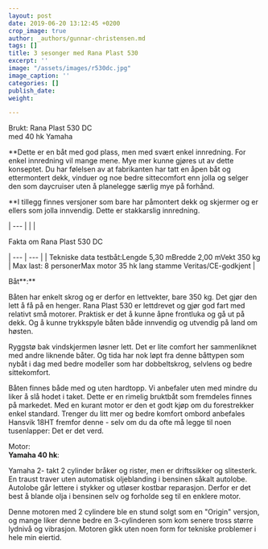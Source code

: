```yaml
---
layout: post
date: 2019-06-20 13:12:45 +0200
crop_image: true
author: _authors/gunnar-christensen.md
tags: []
title: 3 sesonger med Rana Plast 530
excerpt: ''
image: "/assets/images/r530dc.jpg"
image_caption: ''
categories: []
publish_date: 
weight: 

---
```

Brukt: Rana Plast 530 DC   
med 40 hk Yamaha

**Dette er en båt med god plass, men med svært enkel innredning. For enkel innredning vil mange mene. Mye mer kunne gjøres ut av dette konseptet. Du har følelsen av at fabrikanten har tatt en åpen båt og ettermontert dekk, vinduer og noe bedre sittecomfort enn jolla og selger den som daycruiser uten å planelegge særlig mye på forhånd.  
  
**I tillegg finnes versjoner som bare har påmontert dekk og skjermer og er ellers som jolla innvendig. Dette er stakkarslig innredning.

| --- |
|  |

Fakta om Rana Plast 530 DC

| --- | --- |
| Tekniske data testbåt:Lengde 5,30 mBredde 2,00 mVekt 350 kg | Max last: 8 personerMax motor 35 hk lang stamme Veritas/CE-godkjent |

Båt**:** 

Båten har enkelt skrog og er derfor en lettvekter, bare 350 kg. Det gjør den lett å få på en henger. Rana Plast 530 er lettdrevet og gjør god fart med relativt små motorer. Praktisk er det å kunne åpne frontluka og gå ut på dekk. Og å kunne trykkspyle båten både innvendig og utvendig på land om høsten.

Ryggstø bak vindskjermen løsner lett. Det er lite comfort her sammenliknet med andre liknende båter. Og tida har nok løpt fra denne båttypen som nybåt i dag med bedre modeller som har dobbeltskrog, selvlens og bedre sittekomfort.

Båten finnes både med og uten hardtopp. Vi anbefaler uten med mindre du liker å slå hodet i taket. Dette er en rimelig bruktbåt som fremdeles finnes på markedet. Med en kurant motor er den et godt kjøp om du forestrekker enkel standard. Trenger du litt mer og bedre komfort ombord anbefales Hansvik 18HT fremfor denne - selv om du da ofte må legge til noen tusenlapper: Det er det verd.

Motor:  
**Yamaha 40 hk**: 

Yamaha 2- takt 2 cylinder bråker og rister, men er driftssikker og slitesterk. En traust traver uten automatisk oljeblanding i bensinen såkalt autolobe. Autolobe går lettere i stykker og utløser kostbar reparasjon. Derfor er det best å blande olja i bensinen selv og forholde seg til en enklere motor.

Denne motoren med 2 cylindere ble en stund solgt som en "Origin" versjon, og mange liker denne bedre en 3-cylinderen som kom senere tross større lydnivå og vibrasjon. Motoren gikk uten noen form for tekniske problemer i hele min eiertid.